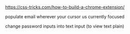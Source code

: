 https://css-tricks.com/how-to-build-a-chrome-extension/

populate email wherever your cursor us currently focused

change password  inputs into text input (to view text plain)

